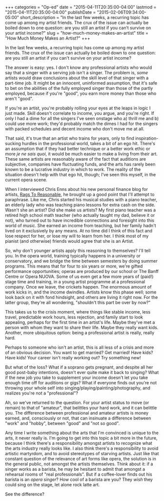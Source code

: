 +++
categories = "Op-ed"
date = "2015-04-11T20:35:00-04:00"
lastmod = "2015-04-11T20:35:00-04:00"
publishDate = "2015-02-06T09:34:00-05:00"
short_description = "In the last few weeks, a recurring topic has come up among my artist friends. The crux of the issue can actually be boiled down to one question: are you still an artist if you can’t survive on your artist income?"
slug = "how-much-money-makes-an-artist"
title = "How Much Money Makes an Artist?"
+++

<p>
	In the last few weeks, a recurring topic has come up among my artist friends. The crux of the issue can actually be boiled down to one question: are you still an artist if you can't survive on your artist income?
</p>
<p>
	The answer is easy: yes. I don't know any professional artists who would say that a singer with a serving job isn't a singer. The problem is, <em>some </em>artists would draw conclusions about the skill level of that singer with a part-time job. It might be an innocent, uninformed assumption, that it's safe to bet on the abilities of the fully employed singer than those of the partly employed, because if you're "good", you earn more money than those who aren't "good".
</p>
<p>
	If you're an artist, you're probably rolling your eyes at the leaps in logic I just made. Skill doesn't correlate to income, you argue, and you're right. If only I had a dime for all the singers I've seen onstage who a) thrill me and b) could use more work; they'd probably match the dimes I had for the singers with packed schedules and decent income who don't move me at all.
</p>
<p>
	That said, it's true that an artist who trains for years, only to find inspiration-sucking hurdles in the professional world, takes a bit of an ego hit. There's an assumption that if they had better technique or a better work ethic or more <em>je ne sais quoi</em>, it would be much easier to make a living from their art. These same artists are reasonably aware of the fact that auditions are subjective, companies have fluctuating funds, and the arts has rarely been known to be a lucrative industry in which to work. The reality of the situation doesn't help with that ego hit, though; I've seen this myself, in the current opera scene.
</p>
<p>
	When I interviewed Chris Enns about his new personal finance blog for artists, <a href="http://www.ragstoreasonable.com/" target="_blank">Rags To Reasonable</a>, he brought up a good point that I'll attempt to paraphrase. Like me, Chris started his musical studies with a piano teacher, an elderly lady who was teaching piano lessons for extra cash on the side. Wasn't she an artist? Did she make us artists? My first piano teacher was a retired high school math teacher (who actually taught my dad, believe it or not), who turned out to have incredible connections and foresight into this world of music. She earned an income from teaching, but her family hadn't lived on it exclusively by any means. At no time did I think of this fact and lose respect for her, or lose my will to learn from her. I think most of my pianist (and otherwise) friends would agree that she is an Artist.
</p>
<p>
	So, why don't younger artists apply this reasoning to themselves? I'll tell you. In the opera world, training typically happens in a university or conservatory, and we bridge the time between semesters by doing summer programs. This means that for four to six years or more, we're gifted performance opportunities; operas are produced by our school or The Banff Centre or Opera NUOVA. Some of us even get a few more years of (paid!) stage time and training, in a young artist programme at a professional company. Once we leave, the crickets happen. The enormous amount of work kicks in, and the income dwindles. Artists know this phase well; some look back on it with fond hindsight, and others are living it right now. For the latter group, they're all wondering, "shouldn't this part be over by now?"
</p>
<p>
	This takes us to the crisis moment, where things like stable income, less travel, predictable work hours, less rejection, and family start to look appealing, perhaps for the first time in an artist's life. Maybe they've met a person with whom they want to share their life. Maybe they really want kids. Another, more ubiquitous option: being a professional artist is really, really hard.
</p>
<p>
	Perhaps to someone who isn't an artist, this is all less of a crisis and more of an obvious decision. You want to get married? Get married! Have kids? Have kids! Your career isn't really working out? Try something new!
</p>
<p>
	But what of the loss? What if a soprano gets pregnant, and despite all her good post-baby intentions, doesn't ever quite make it back to singing? What if the new job you take to supplement your income doesn't let you take enough time off for auditions or gigs? What if everyone finds out you're not throwing your whole self into singing/playing/painting/photography, and realizes you're not a "professional"?
</p>
<p>
	Ah, so we've returned to the question. For your artist status to move (or remain) to that of "amateur", that belittles your hard work, and it can belittle you. The difference between professional and amateur artists is money earned, and, consciously or not, that can insinuate a difference between "work" and "hobby", between "good" and "not so good".
</p>
<p>
	Any time I write something about the arts that I'm convinced is unique to the arts, it never really is. I'm going to get into this topic a bit more in the future, because I think there's a responsibility amongst artists to recognize what the arts industry really looks like. I also think there's a responsibility to avoid artistic martyrdom, and to avoid stereotypes of starving artists. Just like that constant question of the relevance of art forms like opera, the solution is in the general public, not amongst the artists themselves. Think about it: if a singer works as a barista, he may be hesitant to admit that amongst a rehearsal rooms of "real professionals". But if a coffee-lover finds out his barista is an <em>opera singer</em>? How cool of a barista are you? They <em>wish</em> they could sing on the stage, let alone rock latte art.
</p>
<p>
	See the difference?
</p>
